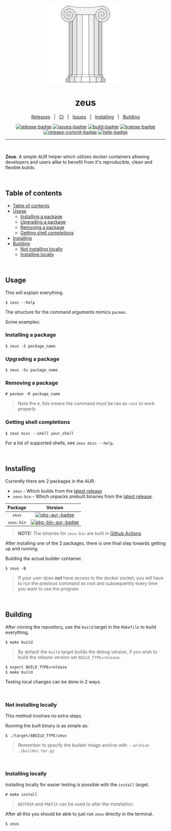 [repo]: https://github.com/threadexio/zeus
[commits]: https://github.com/threadexio/zeus/commits
[releases]: https://github.com/threadexio/zeus/releases
[latest-release]: https://github.com/threadexio/zeus/releases/latest
[issues]: https://github.com/threadexio/zeus/issues
[actions]: https://github.com/threadexio/zeus/actions
[build]: https://github.com/threadexio/zeus/actions/workflows/build.yaml
[license]: https://github.com/threadexio/zeus/blob/master/LICENSE
[pkg-aur]: https://aur.archlinux.org/packages/zeus
[pkg-bin-aur]: https://aur.archlinux.org/packages/zeus-bin
[help]: https://github.com/threadexio/zeus/pulls

<!---->

[pkg-bin-aur]: https://aur.archlinux.org/packages/zeus-bin
[build-badge]: https://img.shields.io/github/workflow/status/threadexio/zeus/Build?style=for-the-badge
[release-badge]: https://img.shields.io/github/v/release/threadexio/zeus?style=for-the-badge&display_name=release
[release-commit-badge]: https://img.shields.io/github/commits-since/threadexio/zeus/latest?style=for-the-badge
[license-badge]: https://img.shields.io/github/license/threadexio/zeus?style=for-the-badge
[issues-badge]: https://img.shields.io/github/issues-raw/threadexio/zeus?style=for-the-badge
[pkg-aur-badge]: https://img.shields.io/aur/version/zeus?style=for-the-badge&label=AUR
[pkg-bin-aur-badge]: https://img.shields.io/aur/version/zeus-bin?style=for-the-badge&label=AUR
[help-badge]: https://img.shields.io/badge/HELP-WANTED-green?style=for-the-badge&logo=github

<div align="center">

<img src="assets/logo.optimized.svg" width=250/>

<h1>
	<b>zeus</b>
</h1>

[Releases][releases] &nbsp; | &nbsp; [CI][actions] &nbsp; | &nbsp; [Issues][issues] &nbsp; | &nbsp; [Installing](#installing) &nbsp; | &nbsp; [Building](#building)

[![release-badge]][releases]
[![issues-badge]][issues]
[![build-badge]][build]
[![license-badge]][license]
[![release-commit-badge]][commits]
[![help-badge]][help]

</div>

---

<br>

**Zeus**. A simple AUR helper which utilizes docker containers allowing developers and users alike to benefit from it's reproducible, clean and flexible builds.

<br>

## Table of contents

- [Table of contents](#table-of-contents)
- [Usage](#usage)
	- [Installing a package](#installing-a-package)
	- [Upgrading a package](#upgrading-a-package)
	- [Removing a package](#removing-a-package)
	- [Getting shell completions](#getting-shell-completions)
- [Installing](#installing)
- [Building](#building)
	- [Not installing locally](#not-installing-locally)
	- [Installing locally](#installing-locally)

<br>

## Usage

This will explain everything.

```shell
$ zeus --help
```

The structure for the command arguments mimics `pacman`.

Some examples:

### Installing a package

```shell
$ zeus -S package_name
```

### Upgrading a package

```shell
$ zeus -Su package_name
```

### Removing a package

```shell
# pacman -R package_name
```

> Note the `#`, this means the command must be ran as `root` to work properly

### Getting shell completions

```shell
$ zeus misc --shell your_shell
```

For a list of supported shells, see `zeus misc --help`.

<br>

## Installing

Currently there are 2 packages in the AUR.

-   `zeus` - Which builds from the [latest release][latest-release]
-   `zeus-bin` - Which unpacks prebuilt binaries from the [latest release][latest-release].

|  Package   |               Version               |
| :--------: | :---------------------------------: |
|   `zeus`   |     [![pkg-aur-badge]][pkg-aur]     |
| `zeus-bin` | [![pkg-bin-aur-badge]][pkg-bin-aur] |

> **NOTE:** The binaries for `zeus-bin` are built in [Github Actions][build]

After installing one of the 2 packages, there is one final step towards getting up and running.

Building the actual builder container.

```shell
$ zeus -B
```

> If your user does _**not**_ have access to the docker socket, you will have to run the previous command as root and subsequently every time you want to use the program.

<br>

## Building

After cloning the repository, use the `build` target in the `Makefile` to build everything.

```shell
$ make build
```

> By default the `build` target builds the debug version, if you wish to build the release version set `BUILD_TYPE=release`.

```shell
$ export BUILD_TYPE=release
$ make build
```

Testing local changes can be done in 2 ways.

<br>

### Not installing locally

This method involves no extra steps.

Running the built binary is as simple as:

```shell
$ ./target/$BUILD_TYPE/zeus
```

> Remember to specify the builder image archive with `--archive ./builder.tar.gz`

<br>

### Installing locally

Installing locally for easier testing is possible with the `install` target.

```shell
# make install
```

> `DESTDIR` and `PREFIX` can be used to alter the installation.

After all this you should be able to just run `zeus` directly in the terminal.

```shell
$ zeus
```
